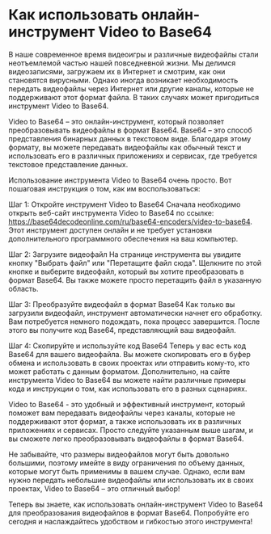 Как использовать онлайн-инструмент Video to Base64
==================================================

В наше современное время видеоигры и различные видеофайлы стали неотъемлемой частью нашей повседневной жизни. Мы делимся видеозаписями, загружаем их в Интернет и смотрим, как они становятся вирусными. Однако иногда возникает необходимость передать видеофайлы через Интернет или другие каналы, которые не поддерживают этот формат файла. В таких случаях может пригодиться инструмент Video to Base64.

Video to Base64 – это онлайн-инструмент, который позволяет преобразовывать видеофайлы в формат Base64. Base64 – это способ представления бинарных данных в текстовом виде. Благодаря этому формату, вы можете передавать видеофайлы как обычный текст и использовать его в различных приложениях и сервисах, где требуется текстовое представление данных.

Использование инструмента Video to Base64 очень просто. Вот пошаговая инструкция о том, как им воспользоваться:

Шаг 1: Откройте инструмент Video to Base64 Сначала необходимо открыть веб-сайт инструмента Video to Base64 по ссылке: <https://base64decodeonline.com/ru/base64-encoders/video-to-base64>. Этот инструмент доступен онлайн и не требует установки дополнительного программного обеспечения на ваш компьютер.

Шаг 2: Загрузите видеофайл На странице инструмента вы увидите кнопку "Выбрать файл" или "Перетащите файл сюда". Щелкните по этой кнопке и выберите видеофайл, который вы хотите преобразовать в формат Base64. Вы также можете просто перетащить файл в указанную область.

Шаг 3: Преобразуйте видеофайл в формат Base64 Как только вы загрузили видеофайл, инструмент автоматически начнет его обработку. Вам потребуется немного подождать, пока процесс завершится. После этого вы получите код Base64, представляющий ваш видеофайл.

Шаг 4: Скопируйте и используйте код Base64 Теперь у вас есть код Base64 для вашего видеофайла. Вы можете скопировать его в буфер обмена и использовать в своих проектах или отправить кому-то, кто может работать с данным форматом. Дополнительно, на сайте инструмента Video to Base64 вы можете найти различные примеры кода и инструкции о том, как использовать его в разных сценариях.

Video to Base64 - это удобный и эффективный инструмент, который поможет вам передавать видеофайлы через каналы, которые не поддерживают этот формат, а также использовать их в различных приложениях и сервисах. Просто следуйте указанным выше шагам, и вы сможете легко преобразовывать видеофайлы в формат Base64.

Не забывайте, что размеры видеофайлов могут быть довольно большими, поэтому имейте в виду ограничения по объему данных, которые могут быть применимы в вашем случае. Однако, если вам нужно передать небольшие видеофайлы или использовать их в своих проектах, Video to Base64 – это отличный выбор!

Теперь вы знаете, как использовать онлайн-инструмент Video to Base64 для преобразования видеофайлов в формат Base64. Попробуйте его сегодня и наслаждайтесь удобством и гибкостью этого инструмента!